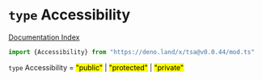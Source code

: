 # `type` Accessibility

[Documentation Index](../README.md)

```ts
import {Accessibility} from "https://deno.land/x/tsa@v0.0.44/mod.ts"
```

`type` Accessibility = <mark>"public"</mark> | <mark>"protected"</mark> | <mark>"private"</mark>